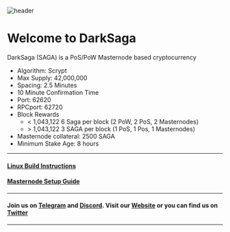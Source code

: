 ![header](https://raw.githubusercontent.com/sagacrypto/DarkSaga/master/Images/header.png)
# Welcome to DarkSaga
DarkSaga (SAGA) is a PoS/PoW Masternode based cryptocurrency 

* Algorithm: Scrypt
* Max Supply: 42,000,000
* Spacing: 2.5 Minutes
* 10 Minute Confirmation Time 
* Port: 62620
* RPCport: 62720
* Block Rewards
	* &lt; 1,043,122 6 Saga per block (2 PoW, 2 PoS, 2 Masternodes)
	* &gt; 1,043,122 3 SAGA per block (1 PoS, 1 Pos, 1 Masternodes)
* Masternode collateral: 2500 SAGA
* Minimum Stake Age: 8 hours
	
***

#### [Linux Build Instructions](https://github.com/sagacrypto/DarkSaga/blob/master/Linux_Build.md) 

#### [Masternode Setup Guide](https://github.com/sagacrypto/DarkSaga/blob/master/Masternode_Setup_Guide.md) 

***

#### Join us on [Telegram](https://t.me/sagacoinofficial) and [Discord](https://discord.gg/SJBptGC). Visit our [Website](https://www.sagacoin.net/) or you can find us on [Twitter](https://twitter.com/Saga_Coin)

***
